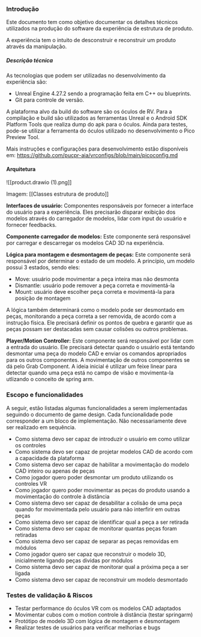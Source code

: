 ### Introdução
Este documento tem como objetivo documentar os detalhes técnicos utilizados na produção do software da experiência de estrutura de produto.

A experiência tem o intuito de desconstruir e reconstruir um produto através da manipulação.

##### Descrição técnica
As tecnologias que podem ser utilizadas no desenvolvimento da experiência são:
- Unreal Engine 4.27.2 sendo a programação feita em C++ ou blueprints.
- Git para controle de versão.

A plataforma alvo da build do software são os óculos de RV. Para a compilação e build são utilizados as ferramentas Unreal e o Android SDK Platform Tools que realiza dump do apk para o óculos. Ainda para testes, pode-se utilizar a ferramenta do óculos utilizado no desenvolvimento o Pico Preview Tool.

Mais instruções e configurações para desenvolvimento estão disponíveis em:
https://github.com/pucpr-aia/vrconfigs/blob/main/picoconfig.md

#### Arquitetura

![[product.drawio (1).png]]

Imagem: [[Classes estrutura de produto]]

**Interfaces de usuário:** Componentes responsáveis por fornecer a interface do usuário para a experiência. Eles precisarão disparar exibição dos modelos através do carregador de modelos, lidar com input do usuário e fornecer feedbacks.

**Componente carregador de modelos:** Este componente será responsável por carregar e descarregar os modelos CAD 3D na experiência.

**Lógica para montagem e desmontagem de peças:**  Este componente será responsável por determinar o estado de um modelo. A princípio, um modelo possui 3 estados, sendo eles:
- Move: usuário pode movimentar a peça inteira mas não desmonta
- Dismantle: usuário pode remover a peça correta e movimentá-la
- Mount: usuário deve escolher peça correta e movimentá-la para posição de montagem

A lógica também determinará como o modelo pode ser desmontado em peças, monitorando a peça correta a ser removida, de acordo com a instrução física. Ele precisará definir os pontos de quebra e garantir que as peças possam ser destacadas sem causar colisões ou outros problemas.

**Player/Motion Controller:** Este componente será responsável por lidar com a entrada do usuário. Ele precisará detectar quando o usuário está tentando desmontar uma peça do modelo CAD e enviar os comandos apropriados para os outros componentes. A movimentação de outros componentes se dá pelo Grab Component. A ideia inicial é utilizar um feixe linear para detectar quando uma peça está no campo de visão e movimenta-la utlizando o conceito de spring arm.

### Escopo e funcionalidades
A seguir, estão listadas algumas funcionalidades a serem implementadas seguindo o documento de game design. Cada funcionalidade pode corresponder a um bloco de implementação. Não necessariamente deve ser realizado em sequência.

- Como sistema devo ser capaz de introduzir o usuário em como utilizar os controles
- Como sistema devo ser capaz de projetar modelos CAD de acordo com a capacidade da plataforma
- Como sistema devo ser capaz de habilitar a movimentação do modelo CAD inteiro ou apenas de peças
- Como jogador quero poder desmontar um produto utilizando os controles VR
- Como jogador quero poder movimentar as peças do produto usando a movimentação do controle à distância
- Como sistema devo ser capaz de desabilitar a colisão de uma peça quando for movimentada pelo usuário para não interfirir em outras peças
- Como sistema devo ser capaz de identificar qual a peça a ser retirada
- Como sistema devo ser capaz de monitorar quantas peças foram retiradas
- Como sistema devo ser capaz de separar as peças removidas em módulos
- Como jogador quero ser capaz que reconstruir o modelo 3D, inicialmente ligando peças dividas por módulos
- Como sistema devo ser capaz de monitorar qual a próxima peça a ser ligada
- Como sistema devo ser capaz de reconstruir um modelo desmontado

### Testes de validação & Riscos
- Testar performance do óculos VR com os modelos CAD adaptados
- Movimentar cubos com o motion controle à distância (testar springarm)
- Protótipo de modelo 3D com lógica de montagem e desmontagem
- Realizar testes de usuários para verificar melhorias e bugs